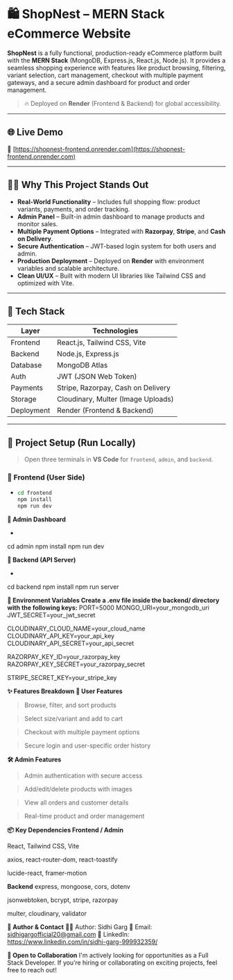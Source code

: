 # 🛍️ ShopNest – MERN Stack eCommerce Website

**ShopNest** is a fully functional, production-ready eCommerce platform built with the **MERN Stack** (MongoDB, Express.js, React.js, Node.js). It provides a seamless shopping experience with features like product browsing, filtering, variant selection, cart management, checkout with multiple payment gateways, and a secure admin dashboard for product and order management.

> 🔥 Deployed on **Render** (Frontend & Backend) for global accessibility.

---

## 🌐 Live Demo

🔗 [https://shopnest-frontend.onrender.com](https://shopnest-frontend.onrender.com)

---

## 🧑‍💼 Why This Project Stands Out

- **Real-World Functionality** – Includes full shopping flow: product variants, payments, and order tracking.
- **Admin Panel** – Built-in admin dashboard to manage products and monitor sales.
- **Multiple Payment Options** – Integrated with **Razorpay**, **Stripe**, and **Cash on Delivery**.
- **Secure Authentication** – JWT-based login system for both users and admin.
- **Production Deployment** – Deployed on **Render** with environment variables and scalable architecture.
- **Clean UI/UX** – Built with modern UI libraries like Tailwind CSS and optimized with Vite.

---

## 🧰 Tech Stack

| Layer       | Technologies                          |
|-------------|----------------------------------------|
| Frontend    | React.js, Tailwind CSS, Vite           |
| Backend     | Node.js, Express.js                    |
| Database    | MongoDB Atlas                          |
| Auth        | JWT (JSON Web Token)                   |
| Payments    | Stripe, Razorpay, Cash on Delivery     |
| Storage     | Cloudinary, Multer (Image Uploads)     |
| Deployment  | Render (Frontend & Backend)            |

---

## 🚀 Project Setup (Run Locally)

> Open three terminals in **VS Code** for `frontend`, `admin`, and `backend`.

### 🔹 Frontend (User Side)
- ```bash
  cd frontend
  npm install
  npm run dev

**🔹 Admin Dashboard**
- ```bash
cd admin
npm install
npm run dev


**🔹 Backend (API Server)**
- ```bash
cd backend
npm install
npm run server

**🔐 Environment Variables
Create a .env file inside the backend/ directory with the following keys:**
PORT=5000
MONGO_URI=your_mongodb_uri
JWT_SECRET=your_jwt_secret

CLOUDINARY_CLOUD_NAME=your_cloud_name
CLOUDINARY_API_KEY=your_api_key
CLOUDINARY_API_SECRET=your_api_secret

RAZORPAY_KEY_ID=your_razorpay_key
RAZORPAY_KEY_SECRET=your_razorpay_secret

STRIPE_SECRET_KEY=your_stripe_key

**✨ Features Breakdown
🛒 User Features**
> Browse, filter, and sort products

> Select size/variant and add to cart

> Checkout with multiple payment options

> Secure login and user-specific order history

**🛠️ Admin Features**
> Admin authentication with secure access

> Add/edit/delete products with images

> View all orders and customer details

> Real-time product and order management

**📦 Key Dependencies
Frontend / Admin**

React, Tailwind CSS, Vite

axios, react-router-dom, react-toastify

lucide-react, framer-motion

**Backend**
express, mongoose, cors, dotenv

jsonwebtoken, bcrypt, stripe, razorpay

multer, cloudinary, validator

**💼 Author & Contact**
👩‍💻 Author: Sidhi Garg
📧 Email: sidhigargofficial20@gmail.com
🔗 LinkedIn: https://www.linkedin.com/in/sidhi-garg-999932359/

**🤝 Open to Collaboration**
I'm actively looking for opportunities as a Full Stack Developer.
If you’re hiring or collaborating on exciting projects, feel free to reach out!
